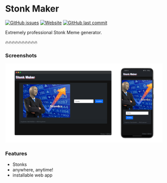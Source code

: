 # Stonk Maker
[![GitHub issues](https://img.shields.io/github/issues/bhunecke/stonk-maker)](https://github.com/bhunecke/stonk-maker/issues)
[![Website](https://img.shields.io/website?down_color=critical&down_message=offline&up_color=success&up_message=online&url=https%3A%2F%2Fstonk-maker.web.app%2F)](https://stonk-maker.web.app/)
[![GitHub last commit](https://img.shields.io/github/last-commit/bhunecke/stonk-maker)](https://github.com/bhunecke/stonk-maker/commits/master)

Extremely professional Stonk Meme generator.

🔥🔥🔥🔥🔥🔥🔥🔥🔥🔥

### Screenshots
![Screenshots](screen.png)

### Features
- Stonks
- anywhere, anytime!
- installable web app
